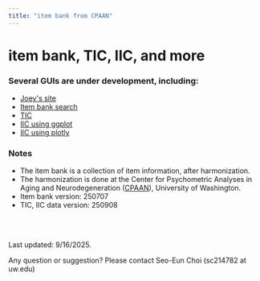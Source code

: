```yaml
---
title: "item bank from CPAAN"
---
```


# item bank, TIC, IIC, and more

### Several GUIs are under development, including:

- [Joey's site](https://uw.edu)
- [Item bank search](https://22ha6j-seo0eun-choi.shinyapps.io/itembank_V15/)
- [TIC](https://22ha6j-seo0eun-choi.shinyapps.io/TICselectSCv3/)
- [IIC using ggplot](https://22ha6j-seo0eun-choi.shinyapps.io/PickyIICbySCv4/)
- [IIC using plotly](https://22ha6j-seo0eun-choi.shinyapps.io/IICplotlySCv2/)

### Notes

- The item bank is a collection of item information, after harmonization.
- The harmonization is done at the Center for Psychometric Analyses 
in Aging and Neurodegeneration ([CPAAN](https://sites.uw.edu/uwcpaan/)), University of Washington.
- Item bank version: 250707
- TIC, IIC data version: 250908

<br/><br/>

Last updated: 9/16/2025.

Any question or suggestion? Please contact Seo-Eun Choi (sc214782 at uw.edu) 
